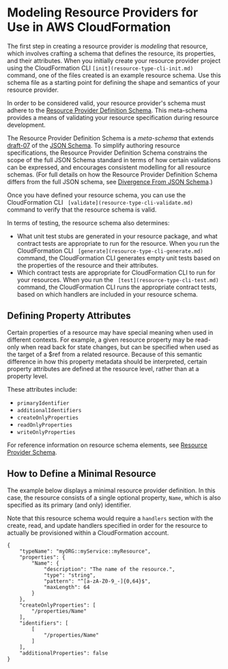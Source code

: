 # Modeling Resource Providers for Use in AWS CloudFormation<a name="resource-type-model"></a>

The first step in creating a resource provider is *modeling* that resource, which involves crafting a schema that defines the resource, its properties, and their attributes\. When you initially create your resource provider project using the CloudFormation CLI `[init](resource-type-cli-init.md)` command, one of the files created is an example resource schema\. Use this schema file as a starting point for defining the shape and semantics of your resource provider\.

In order to be considered valid, your resource provider's schema must adhere to the [Resource Provider Definition Schema](https://github.com/aws-cloudformation/aws-cloudformation-rpdk/blob/master/src/rpdk/core/data/schema/provider.definition.schema.v1.json)\. This meta\-schema provides a means of validating your resource specification during resource development\.

The Resource Provider Definition Schema is a *meta\-schema* that extends [draft\-07](https://json-schema.org/draft-07/json-schema-release-notes.html) of the [JSON Schema](https://json-schema.org/)\. To simplify authoring resource specifications, the Resource Provider Definition Schema constrains the scope of the full JSON Schema standard in terms of how certain validations can be expressed, and encourages consistent modelling for all resource schemas\. \(For full details on how the Resource Provider Definition Schema differs from the full JSON schema, see [Divergence From JSON Schema](https://github.com/aws-cloudformation/aws-cloudformation-rpdk/blob/master/src/rpdk/core/data/schema/README.md#divergence-from-json-schema)\.\)

Once you have defined your resource schema, you can use the CloudFormation CLI ` [validate](resource-type-cli-validate.md)` command to verify that the resource schema is valid\.

In terms of testing, the resource schema also determines: 
+ What unit test stubs are generated in your resource package, and what contract tests are appropriate to run for the resource\. When you run the CloudFormation CLI ` [generate](resource-type-cli-generate.md)` command, the CloudFormation CLI generates empty unit tests based on the properties of the resource and their attributes\. 
+ Which contract tests are appropriate for CloudFormation CLI to run for your resources\. When you run the ` [test](resource-type-cli-test.md)` command, the CloudFormation CLI runs the appropriate contract tests, based on which handlers are included in your resource schema\.

## Defining Property Attributes<a name="resource-type-model-setting-properties"></a>

Certain properties of a resource may have special meaning when used in different contexts\. For example, a given resource property may be read\-only when read back for state changes, but can be specified when used as the target of a $ref from a related resource\. Because of this semantic difference in how this property metadata should be interpreted, certain property attributes are defined at the resource level, rather than at a property level\. 

These attributes include:
+ `primaryIdentifier`
+ `additionalIdentifiers`
+ `createOnlyProperties`
+ `readOnlyProperties`
+ `writeOnlyProperties`

For reference information on resource schema elements, see [Resource Provider Schema](resource-type-schema.md)\.

## How to Define a Minimal Resource<a name="resource-type-howto-minimal"></a>

The example below displays a minimal resource provider definition\. In this case, the resource consists of a single optional property, `Name`, which is also specified as its primary \(and only\) identifier\.

Note that this resource schema would require a `handlers` section with the create, read, and update handlers specified in order for the resource to actually be provisioned within a CloudFormation account\.

```
{
    "typeName": "myORG::myService::myResource",
    "properties": {
        "Name": {
            "description": "The name of the resource.",
            "type": "string",
            "pattern": "^[a-zA-Z0-9_-]{0,64}$",
            "maxLength": 64
        }
    },
    "createOnlyProperties": [
        "/properties/Name"
    ],
    "identifiers": [
        [
            "/properties/Name"
        ]
    ],
    "additionalProperties": false
}
```